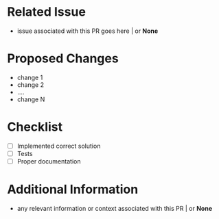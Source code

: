 # Related Issue
- issue associated with this PR goes here | or **None**

# Proposed Changes
- change 1
- change 2
- ....
- change N

# Checklist
- [ ] Implemented correct solution
- [ ] Tests
- [ ] Proper documentation

# Additional Information
- any relevant information or context associated with this PR | or **None**
